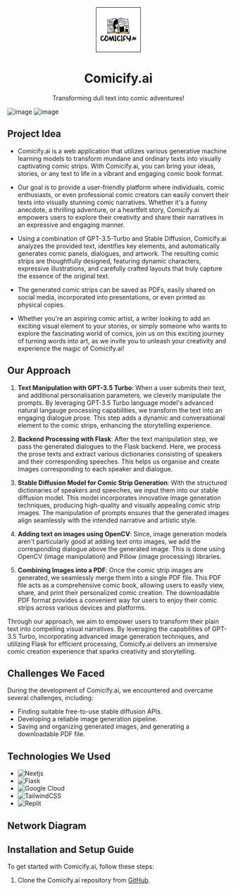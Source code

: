 <div align="center">
<!--   <a href="https://github.com/ahmedfahim21/Notimiser">
    <img src="./client/public/blue-logo.png" alt="Logo" width="80">
  </a> -->
<a href="https://github.com/ayush4345/HMap.ai/blob/main/client/public/assets/comicify_ai.svg"><img src="client/public/assets/comicify_ai.svg" alt="comicify.ai" border="1" width="100"/></a>
<h1 align="center">Comicify.ai</h1>

  <p align="center">
    Transforming dull text into comic adventures! 
  </p>
</div>


![image](https://github.com/ayush4345/HMap.ai/assets/97223188/9d820593-a7e3-4bc8-b225-22b9471dd1c7)
![image](https://github.com/ayush4345/HMap.ai/assets/97223188/57307062-659c-4359-b997-84aafa2f339a)


## Project Idea
* Comicify.ai is a web application that utilizes various generative machine learning models to transform mundane and ordinary texts into visually captivating comic strips. With Comicify.ai, you can bring your ideas, stories, or any text to life in a vibrant and engaging comic book format.

* Our goal is to provide a user-friendly platform where individuals, comic enthusiasts, or even professional comic creators can easily convert their texts into visually stunning comic narratives. Whether it's a funny anecdote, a thrilling adventure, or a heartfelt story, Comicify.ai empowers users to explore their creativity and share their narratives in an expressive and engaging manner.

* Using a combination of GPT-3.5-Turbo and Stable Diffusion, Comicify.ai analyzes the provided text, identifies key elements, and automatically generates comic panels, dialogues, and artwork. The resulting comic strips are thoughtfully designed, featuring dynamic characters, expressive illustrations, and carefully crafted layouts that truly capture the essence of the original text.

* The generated comic strips can be saved as PDFs, easily shared on social media, incorporated into presentations, or even printed as physical copies.

* Whether you're an aspiring comic artist, a writer looking to add an exciting visual element to your stories, or simply someone who wants to explore the fascinating world of comics, join us on this exciting journey of turning words into art, as we invite you to unleash your creativity and experience the magic of Comicify.ai!


## Our Approach

1. **Text Manipulation with GPT-3.5 Turbo**: When a user submits their text, and additional personalisation parameters, we cleverly manipulate the prompts. By leveraging GPT-3.5 Turbo language model's advanced natural langauge processing capabilities, we transform the text into an engaging dialogue prose. This step adds a dynamic and conversational element to the comic strips, enhancing the storytelling experience.

2. **Backend Processing with Flask**: After the text manipulation step, we pass the generated dialogues to the Flask backend. Here, we process the prose texts and extract various dictionaries consisting of speakers and their corresponding speeches. This helps us organise and create images corresponding to each speaker and dialogue.

3. **Stable Diffusion Model for Comic Strip Generation**: With the structured dictionaries of speakers and speeches, we input them into our stable diffusion model. This model incorporates innovative image generation techniques, producing high-quality and visually appealing comic strip images. The manipulation of prompts ensures that the generated images align seamlessly with the intended narrative and artistic style.

4. **Adding text on images using OpenCV**: Since, image generation models aren't particularly good at adding text onto images, we add the corresponding dialogue above the generated image. This is done using OpenCV (image manipulation) and Pillow (image processing) libraries.

5. **Combining Images into a PDF**: Once the comic strip images are generated, we seamlessly merge them into a single PDF file. This PDF file acts as a comprehensive comic book, allowing users to easily view, share, and print their personalized comic creation. The downloadable PDF format provides a convenient way for users to enjoy their comic strips across various devices and platforms.

Through our approach, we aim to empower users to transform their plain text into compelling visual narratives. By leveraging the capabilities of GPT-3.5 Turbo, incorporating advanced image generation techniques, and utilizing Flask for efficient processing, Comicify.ai delivers an immersive comic creation experience that sparks creativity and storytelling.


## Challenges We Faced
During the development of Comicify.ai, we encountered and overcame several challenges, including:

* Finding suitable free-to-use stable diffusion APIs.
* Developing a reliable image generation pipeline.
* Saving and organizing generated images, and generating a downloadable PDF file.

## Technologies We Used

* ![Nextjs](https://img.shields.io/badge/next.js-000000?style=for-the-badge&logo=nextdotjs&logoColor=white)
* ![Flask](https://img.shields.io/badge/flask-%23000.svg?style=for-the-badge&logo=flask&logoColor=white)
* ![Google Cloud](https://img.shields.io/badge/GoogleCloud-%234285F4.svg?style=for-the-badge&logo=google-cloud&logoColor=white)
* ![TailwindCSS](https://img.shields.io/badge/tailwindcss-%2338B2AC.svg?style=for-the-badge&logo=tailwind-css&logoColor=white)
* ![Replit](https://img.shields.io/badge/Replit-DD1200?style=for-the-badge&logo=Replit&logoColor=white)

## Network Diagram




## Installation and Setup Guide
To get started with Comicify.ai, follow these steps:

1. Clone the Comicify.ai repository from [GitHub](https://github.com/your-repo-link).



